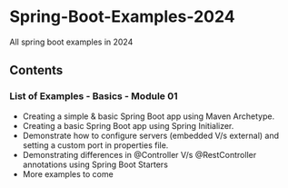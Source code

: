 # Spring-Boot-Examples-2024
 All spring boot examples in 2024

 ## Contents
 ### List of Examples - Basics - Module 01
 * Creating a simple & basic Spring Boot app using Maven Archetype.
 * Creating a basic Spring Boot app using Spring Initializer.
 * Demonstrate how to configure servers (embedded V/s external) and setting a custom port in properties file. 
 * Demonstrating differences in @Controller V/s @RestController annotations using Spring Boot Starters 
 * More examples to come
